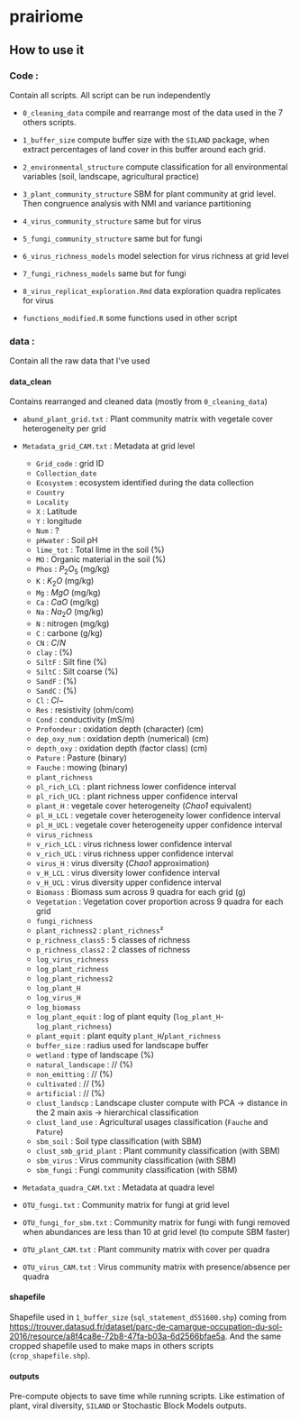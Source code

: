 # prairiome

## How to use it

### Code :

Contain all scripts. All script can be run independently

-   `0_cleaning_data` compile and rearrange most of the data used in the 7 others scripts.

-   `1_buffer_size` compute buffer size with the `SILAND` package, when extract percentages of land cover in this buffer around each grid.

-   `2_environmental_structure` compute classification for all environmental variables (soil, landscape, agricultural practice)

-   `3_plant_community_structure` SBM for plant community at grid level. Then congruence analysis with NMI and variance partitioning

-   `4_virus_community_structure` same but for virus

-   `5_fungi_community_structure` same but for fungi

-   `6_virus_richness_models` model selection for virus richness at grid level

-   `7_fungi_richness_models` same but for fungi

-   `8_virus_replicat_exploration.Rmd` data exploration quadra replicates for virus 

-   `functions_modified.R` some functions used in other script

### data :

Contain all the raw data that I've used

#### data_clean

Contains rearranged and cleaned data (mostly from `0_cleaning_data`)

-   `abund_plant_grid.txt` : Plant community matrix with vegetale cover heterogeneity per grid

-   `Metadata_grid_CAM.txt` : Metadata at grid level

    -   `Grid_code` : grid ID
    -   `Collection_date`
    -   `Ecosystem` : ecosystem identified during the data collection
    -   `Country`
    -   `Locality`
    -   `X` : Latitude
    -   `Y` : longitude
    -   `Num` : ?
    -   `pHwater` : Soil pH
    -   `lime_tot` : Total lime in the soil (%)
    -   `MO` : Organic material in the soil (%)
    -   `Phos` : $P_2O_5$ (mg/kg)
    -   `K` : $K_2O$ (mg/kg)
    -   `Mg` : $MgO$ (mg/kg)
    -   `Ca` : $CaO$ (mg/kg)
    -   `Na` : $Na_2O$ (mg/kg)
    -   `N` : nitrogen (mg/kg)
    -   `C` : carbone (g/kg)
    -   `CN` : $C/N$
    -   `clay` : (%)
    -   `SiltF` : Silt fine (%)
    -   `SiltC` : Silt coarse (%)
    -   `SandF` : (%)
    -   `SandC` : (%)
    -   `Cl` : $Cl-$
    -   `Res` : resistivity (ohm/com)
    -   `Cond` : conductivity (mS/m)
    -   `Profondeur` : oxidation depth (character) (cm)
    -   `dep_oxy_num` : oxidation depth (numerical) (cm)
    -   `depth_oxy` : oxidation depth (factor class) (cm)
    -   `Pature` : Pasture (binary)
    -   `Fauche` : mowing (binary)
    -   `plant_richness`
    -   `pl_rich_LCL` : plant richness lower confidence interval
    -   `pl_rich_UCL` : plant richness upper confidence interval
    -   `plant_H` : vegetale cover heterogeneity (*Chao1* equivalent)
    -   `pl_H_LCL` : vegetale cover heterogeneity lower confidence interval
    -   `pl_H_UCL` : vegetale cover heterogeneity upper confidence interval
    -   `virus_richness`
    -   `v_rich_LCL` : virus richness lower confidence interval
    -   `v_rich_UCL` : virus richness upper confidence interval
    -   `virus_H` : virus diversity (*Chao1* approximation)
    -   `v_H_LCL` : virus diversity lower confidence interval
    -   `v_H_UCL` : virus diversity upper confidence interval
    -   `Biomass` : Biomass sum across 9 quadra for each grid (g)
    -   `Vegetation` : Vegetation cover proportion across 9 quadra for each grid
    -   `fungi_richness`
    -   `plant_richness2` : `plant_richness`² 
    -   `p_richness_class5` : 5 classes of richness
    -   `p_richness_class2` : 2 classes of richness
    -   `log_virus_richness`
    -   `log_plant_richness`
    -   `log_plant_richness2`
    -   `log_plant_H`
    -   `log_virus_H`
    -   `log_biomass`
    -   `log_plant_equit` : log of plant equity (`log_plant_H`-`log_plant_richness`)
    -   `plant_equit` : plant equity `plant_H`/`plant_richness`
    -   `buffer_size` : radius used for landscape buffer
    -   `wetland` : type of landscape (%)
    -   `natural_landscape` : // (%)
    -   `non_emitting` : // (%)
    -   `cultivated` : // (%)
    -   `artificial` : // (%)
    -   `clust_landscp` : Landscape cluster compute with PCA -\> distance in the 2 main axis -\> hierarchical classification
    -   `clust_land_use` : Agricultural usages classification (`Fauche` and `Pature`)
    -   `sbm_soil` : Soil type classification (with SBM)
    -   `clust_smb_grid_plant` : Plant community classification (with SBM)
    -   `sbm_virus` : Virus community classification (with SBM)
    -   `sbm_fungi` : Fungi community classification (with SBM)
    
-    `Metadata_quadra_CAM.txt` : Metadata at quadra level

-   `OTU_fungi.txt` : Community matrix for fungi at grid level

-   `OTU_fungi_for_sbm.txt` : Community matrix for fungi with fungi removed when abundances are less than 10 at grid level (to compute SBM faster)

-   `OTU_plant_CAM.txt` : Plant community matrix with cover per quadra

-   `OTU_virus_CAM.txt` : Virus community matrix with presence/absence per quadra

#### shapefile

Shapefile used in `1_buffer_size` (`sql_statement_d551600.shp`) coming from <https://trouver.datasud.fr/dataset/parc-de-camargue-occupation-du-sol-2016/resource/a8f4ca8e-72b8-47fa-b03a-6d2566bfae5a>. And the same cropped shapefile used to make maps in others scripts (`crop_shapefile.shp`).

#### outputs

Pre-compute objects to save time while running scripts. Like estimation of plant, viral diversity, `SILAND` or Stochastic Block Models outputs.
